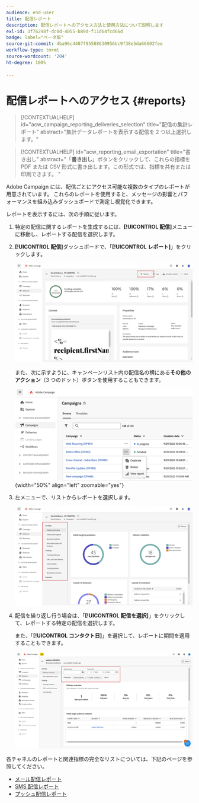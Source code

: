 ```yaml
---
audience: end-user
title: 配信レポート
description: 配信レポートへのアクセス方法と使用方法について説明します
exl-id: 3f76298f-dc0d-4055-b89d-f11d64fcd66d
badge: label="ベータ版"
source-git-commit: 4ba96c4407f95588630956bc9f38e5da66602fee
workflow-type: tm+mt
source-wordcount: '204'
ht-degree: 100%

---
```


# 配信レポートへのアクセス {#reports}

>[!CONTEXTUALHELP]
>id="acw_campaign_reporting_deliveries_selection"
>title="配信の集計レポート"
>abstract="集計データレポートを表示する配信を 2 つ以上選択します。"


>[!CONTEXTUALHELP]
>id="acw_reporting_email_exportation"
>title="書き出し"
>abstract="「**書き出し**」ボタンをクリックして、これらの指標を PDF または CSV 形式に書き出します。この形式では、指標を共有または印刷できます。 "

Adobe Campaign には、配信ごとにアクセス可能な複数のタイプのレポートが用意されています。 これらのレポートを使用すると、メッセージの影響とパフォーマンスを組み込みダッシュボードで測定し視覚化できます。

レポートを表示するには、次の手順に従います。

1. 特定の配信に関するレポートを生成するには、**[!UICONTROL 配信]**&#x200B;メニューに移動し、レポートする配信を選択します。

1. **[!UICONTROL 配信]**&#x200B;ダッシュボードで、「**[!UICONTROL レポート]**」をクリックします。

   ![](assets/reporting2.png)

   また、次に示すように、キャンペーンリスト内の配信名の横にある&#x200B;**その他のアクション**（3 つのドット）ボタンを使用することもできます。

   ![](assets/campaign-reports-view.png){width="50%" align="left" zoomable="yes"}

1. 左メニューで、リストからレポートを選択します。

   ![](assets/reporting.png)

1. 配信を繰り返し行う場合は、「**[!UICONTROL 配信を選択]**」をクリックして、レポートする特定の配信を選択します。

   また、「**[!UICONTROL コンタクト日]**」を選択して、レポートに期間を適用することもできます。

   ![](assets/delivery-recurring.png)

各チャネルのレポートと関連指標の完全なリストについては、下記のページを参照してください。

* [メール配信レポート](email-report.md)
* [SMS 配信レポート](sms-report.md)
* [プッシュ配信レポート](push-report.md)
